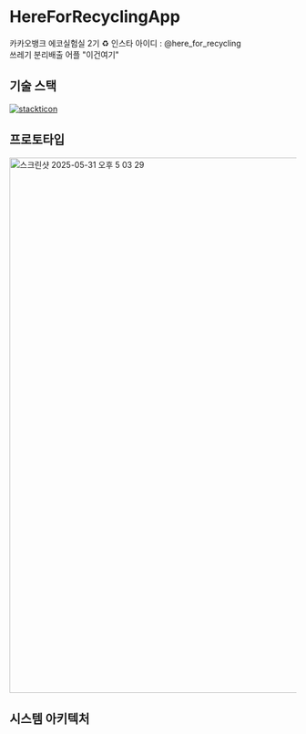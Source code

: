 # HereForRecyclingApp

카카오뱅크 에코실험실 2기 ♻️
인스타 아이디 : @here_for_recycling <br/>
쓰레기 분리배출 어플 "이건여기"

## 기술 스택
[![stackticon](https://firebasestorage.googleapis.com/v0/b/stackticon-81399.appspot.com/o/images%2F1748678698979?alt=media&token=bad367c5-b565-43a9-a13c-39c4d89f8117)](https://github.com/msdio/stackticon)

## 프로토타입
<img width="938" alt="스크린샷 2025-05-31 오후 5 03 29" src="https://github.com/user-attachments/assets/c5a2b1cb-782f-4ed7-a5da-73e534710790" />

## 시스템 아키텍처
